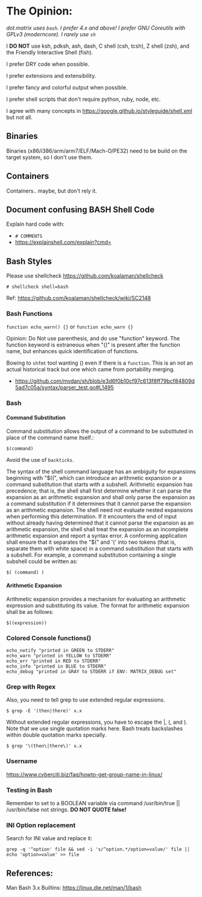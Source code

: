 # The Opinion:

*dot.matrix uses `bash`. I prefer 4.x and above! I prefer GNU Coreutils with GPLv3 (moderncore). I rarely use `sh`*

I **DO NOT** use ksh, pdksh, ash, dash, C shell (csh, tcsh), Z shell (zsh), and the Friendly Interactive Shell (fish).

I prefer DRY code when possible.

I prefer extensions and extensibility.

I prefer fancy and colorful output when possible.

I prefer shell scripts that don't require python, ruby, node, etc.

I agree with many concepts in https://google.github.io/styleguide/shell.xml but not all.

## Binaries

Binaries (x86/i386/arm/arm7/ELF/Mach-O/PE32) need to be build on the target system, so I don't use them.

## Containers

Containers.. maybe, but don't rely it. 

## Document confusing BASH Shell Code

Explain hard code with:

* `# COMMENTS`
* https://explainshell.com/explain?cmd=

## Bash Styles

Please use shellcheck https://github.com/koalaman/shellcheck

```shell
# shellcheck shell=bash
```

Ref: https://github.com/koalaman/shellcheck/wiki/SC2148

### Bash Functions

`function echo_warn() {}` or `function echo_warn {}`

Opinion: Do Not use parenthesis, and do use "function" keyword.
The function keyword is extraneous when "()" is present after the function name, but enhances quick identification of functions.

Bowing to `shfmt` tool wanting () even if there is a `function`. This is an not an actual historical track but one which came from portability merging.

* https://github.com/mvdan/sh/blob/e3d6f0b10cf97c613f8ff79bcf84809d5ad7c05a/syntax/parser_test.go#L1495

### Bash 

#### Command Substitution

Command substitution allows the output of a command to be substituted in place of the command name itself.:

`$(command)`

Avoid the use of `backticks`.

The syntax of the shell command language has an ambiguity for expansions beginning with "$((", which can introduce an arithmetic expansion or a command substitution that starts with a subshell. Arithmetic expansion has precedence; that is, the shell shall first determine whether it can parse the expansion as an arithmetic expansion and shall only parse the expansion as a command substitution if it determines that it cannot parse the expansion as an arithmetic expansion. The shell need not evaluate nested expansions when performing this determination. If it encounters the end of input without already having determined that it cannot parse the expansion as an arithmetic expansion, the shell shall treat the expansion as an incomplete arithmetic expansion and report a syntax error. A conforming application shall ensure that it separates the "$(" and '(' into two tokens (that is, separate them with white space) in a command substitution that starts with a subshell. For example, a command substitution containing a single subshell could be written as:

`$( (command) )`

#### Arithmetic Expansion

Arithmetic expansion provides a mechanism for evaluating an arithmetic expression and substituting its value. The format for arithmetic expansion shall be as follows:

`$((expression))`

### Colored Console functions()

```shell
echo_notify "printed in GREEN to STDERR"  
echo_warn "printed in YELLOW to STDERR"   
echo_err "printed in RED to STDERR"  
echo_info "printed in BLUE to STDERR"  
echo_debug "printed in GRAY to STDERR if ENV: MATRIX_DEBUG set"  
```

### Grep with Regex

Also, you need to tell grep to use extended regular expressions.

`$ grep -E '(then|there)' x.x`

Without extended regular expressions, you have to escape the |, (, and ). Note that we use single quotation marks here. Bash treats backslashes within double quotation marks specially.

`$ grep '\(then\|there\)' x.x`

### Username

https://www.cyberciti.biz/faq/howto-get-group-name-in-linux/

### Testing in Bash

Remember to set to a BOOLEAN variable via command /usr/bin/true || /usr/bin/false not strings. **DO NOT QUOTE false!**

### INI Option replacement

Search for INI value and replace it:

`grep -q '^option' file && sed -i 's/^option.*/option=value/' file || echo 'option=value' >> file`

## References:

Man Bash 3.x Builtins: https://linux.die.net/man/1/bash
